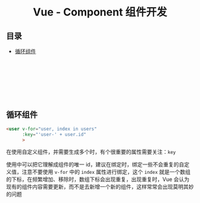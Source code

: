 # <div align="center">Vue - Component 组件开发</div>

## 目录

- [循环组件](#循环组件)

<br><br><br><br><br><br>

## 循环组件

```html
<user v-for="user, index in users"      
      :key="'user-' + user.id"
      >
```
在使用自定义组件，并需要生成多个时，有个很重要的属性需要关注：`key`

使用中可以把它理解成组件的唯一 id，建议在绑定时，绑定一些不会重复的自定义值，注意不要使用 `v-for` 中的 `index` 属性进行绑定，这个 `index` 就是一个数组的下标，在频繁增加、移除时，数组下标会出现重复，出现重复时，Vue 会认为现有的组件内容需要更新，而不是去新增一个新的组件，这样常常会出现莫明其妙的问题
